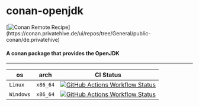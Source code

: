 # conan-openjdk

[![Conan Remote Recipe](https://img.shields.io/badge/dynamic/json?url=https%3A%2F%2Fapi.github.com%2Frepos%2FPrivatehive%2Fconan-openjdk%2Fproperties%2Fvalues&query=%24%5B%3F(%40.property_name%20%3D%3D%20'conan-package')%5D.value&style=flat&logo=conan&label=conan&color=%232980b9)](https://conan.privatehive.de/ui/repos/tree/General/public-conan/de.privatehive) 

#### A conan package that provides the OpenJDK

---

| os        | arch     | CI Status                                                                                                                                                                                                                                                                                 |
| --------- | -------- | ----------------------------------------------------------------------------------------------------------------------------------------------------------------------------------------------------------------------------------------------------------------------------------------- |
| `Linux`   | `x86_64` | [![GitHub Actions Workflow Status](https://img.shields.io/github/actions/workflow/status/Privatehive/conan-openjdk/main.yml?branch=master&style=flat&logo=github&label=create+package)](https://github.com/Privatehive/conan-openjdk/actions?query=branch%3Amaster) |
| `Windows` | `x86_64` | [![GitHub Actions Workflow Status](https://img.shields.io/github/actions/workflow/status/Privatehive/conan-openjdk/main.yml?branch=master&style=flat&logo=github&label=create+package)](https://github.com/Privatehive/conan-openjdk/actions?query=branch%3Amaster) |
